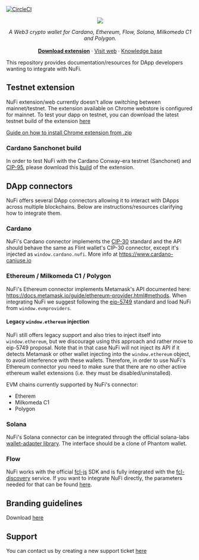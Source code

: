 [![CircleCI](https://dl.circleci.com/status-badge/img/gh/vacuumlabs/nufi/tree/develop.svg?style=svg&circle-token=56c620137f72f17d4fd3370385e694f55d7170b6)](https://dl.circleci.com/status-badge/redirect/gh/vacuumlabs/nufi/tree/develop)

<p align="center">
  <img src="https://user-images.githubusercontent.com/4980147/196724563-43b703ed-461e-4759-9e09-12f023debfa3.png" /></p>
  <p align="center">
    <i>A Web3 crypto wallet for Cardano, Ethereum, Flow, Solana, Milkomeda C1 and Polygon.</i>
    <br />
    <br />
    <a href="https://chrome.google.com/webstore/detail/nufi/gpnihlnnodeiiaakbikldcihojploeca"><strong>Download extension</strong></a>
    ·
    <a href="https://nu.fi">Visit web</a>
    ·
    <a href="https://support.nu.fi/support/home">Knowledge base</a>

  </p>
</p>

This repository provides documentation/resources for DApp developers wanting to integrate with NuFi.

## Testnet extension

NuFi extension/web currently doesn't allow switching between mainnet/testnet. The extension available on Chrome webstore is configured for mainnet. To test your dapp on testnet, you can download the latest testnet build of the extension [here](https://assets.nu.fi/extension/testnet/nufi-cwe-testnet-latest.zip)

[Guide on how to install Chrome extension from .zip](https://bashvlas.com/blog/install-chrome-extension-in-developer-mode/)

### Cardano Sanchonet build

In order to test NuFi with the Cardano Conway-era testnet (Sanchonet) and [CIP-95](https://developers.cardano.org/docs/governance/cardano-improvement-proposals/cip-0095/), please download this [build](https://assets.nu.fi/extension/sanchonet/nufi-cwe-sanchonet-latest.zip) of the extension.

## DApp connectors

NuFi offers several DApp connectors allowing it to interact with DApps across multiple blockchains. Below are instructions/resources clarifying how to integrate them.

### Cardano

NuFi's Cardano connector implements the [CIP-30](https://github.com/cardano-foundation/CIPs/tree/master/CIP-0030) standard and the API should behave the same as Flint wallet's CIP-30 connector, except it's injected as `window.cardano.nufi`. More info at https://www.cardano-caniuse.io

### Ethereum / Milkomeda C1 / Polygon

NuFi's Ethereum connector implements Metamask's API documented here: https://docs.metamask.io/guide/ethereum-provider.html#methods.
When integrating NuFi we suggest following the [eip-5749](https://eips.ethereum.org/EIPS/eip-5749) standard and load NuFi from `window.evmproviders`.

#### Legacy `window.ethereum` injection
NuFi still offers legacy support and also tries to inject itself into `window.ethereum`, but we discourage using this approach and rather move to eip-5749 proposal.
Note that in that case NuFi will not inject its API if it detects Metamask or other wallet injecting into the `window.ethereum` object, to avoid interference with these wallets. Therefore, in order to use NuFi's Ethereum connector you need to make sure that there are no other active ethereum wallet extensions (i.e. they must be disabled/uninstalled).

EVM chains currently supported by NuFi's connector:
* Etherem
* Milkomeda C1
* Polygon

### Solana

NuFi's Solana connector can be integrated through the official solana-labs [wallet-adapter library](https://github.com/solana-labs/wallet-adapter/tree/master/packages/wallets/nufi). The interface should be a clone of Phantom wallet.

### Flow

NuFi works with the official [fcl-js](https://github.com/onflow/fcl-js) SDK and is fully integrated with the [fcl-discovery](https://github.com/onflow/fcl-discovery) service. If you want to integrate NuFi directly, the parameters needed for that can be found [here](https://github.com/onflow/fcl-discovery/blob/812bff5b90343976835d17bc2d7810aac62d714d/data/services.json#L74).

## Branding guidelines

Download [here](https://assets.nu.fi/brand.zip)

## Support

You can contact us by creating a new support ticket [here](https://support.nu.fi/support/tickets/new)


